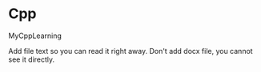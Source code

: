 # Cpp
MyCppLearning

Add file text so you can read it right away. Don't add docx file, you cannot see it directly. 
